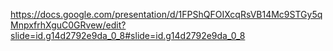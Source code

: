 
https://docs.google.com/presentation/d/1FPShQFOIXcqRsVB14Mc9STGy5qMnpxfrhXguC0GRvew/edit?slide=id.g14d2792e9da_0_8#slide=id.g14d2792e9da_0_8
